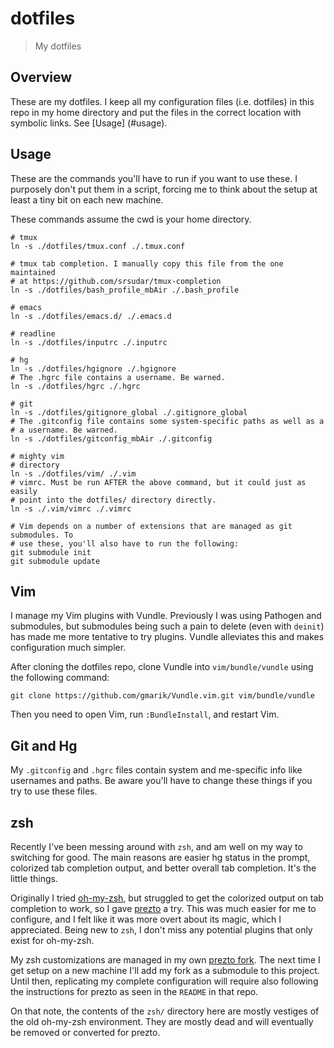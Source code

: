# dotfiles

> My dotfiles


## Overview

These are my dotfiles. I keep all my configuration files (i.e. dotfiles) in
this repo in my home directory and put the files in the correct location with
symbolic links. See [Usage] (#usage).

## Usage

These are the commands you'll have to run if you want to use these. I
purposely don't put them in a script, forcing me to think about the setup at
least a tiny bit on each new machine.

These commands assume the cwd is your home directory.

```shell
# tmux
ln -s ./dotfiles/tmux.conf ./.tmux.conf

# tmux tab completion. I manually copy this file from the one maintained
# at https://github.com/srsudar/tmux-completion
ln -s ./dotfiles/bash_profile_mbAir ./.bash_profile

# emacs
ln -s ./dotfiles/emacs.d/ ./.emacs.d 

# readline
ln -s ./dotfiles/inputrc ./.inputrc

# hg
ln -s ./dotfiles/hgignore ./.hgignore
# The .hgrc file contains a username. Be warned.
ln -s ./dotfiles/hgrc ./.hgrc

# git
ln -s ./dotfiles/gitignore_global ./.gitignore_global
# The .gitconfig file contains some system-specific paths as well as a
# a username. Be warned.
ln -s ./dotfiles/gitconfig_mbAir ./.gitconfig

# mighty vim
# directory
ln -s ./dotfiles/vim/ ./.vim
# vimrc. Must be run AFTER the above command, but it could just as easily
# point into the dotfiles/ directory directly.
ln -s ./.vim/vimrc ./.vimrc

# Vim depends on a number of extensions that are managed as git submodules. To
# use these, you'll also have to run the following:
git submodule init
git submodule update
```


## Vim

I manage my Vim plugins with Vundle. Previously I was using Pathogen and
submodules, but submodules being such a pain to delete (even with `deinit`) has
made me more tentative to try plugins. Vundle alleviates this and makes
configuration much simpler.

After cloning the dotfiles repo, clone Vundle into `vim/bundle/vundle` using
the following command:

```shell
git clone https://github.com/gmarik/Vundle.vim.git vim/bundle/vundle
```

Then you need to open Vim, run `:BundleInstall`, and restart Vim.


## Git and Hg

My `.gitconfig` and `.hgrc` files contain system and me-specific info like
usernames and paths. Be aware you'll have to change these things if you try to
use these files.


## zsh

Recently I've been messing around with `zsh`, and am well on my way to switching
for good. The main reasons are easier hg status in the prompt, colorized tab
completion output, and better overall tab completion. It's the little things.

Originally I tried [oh-my-zsh](https://github.com/robbyrussell/oh-my-zsh),
but struggled to get the colorized output on tab completion to work, so I gave
[prezto](https://github.com/sorin-ionescu/prezto) a try. This was much easier
for me to configure, and I felt like it was more overt about its magic, which
I appreciated. Being new to `zsh`, I don't miss any potential plugins that only
exist for oh-my-zsh.

My zsh customizations are managed in my own
[prezto fork](https://github.com/srsudar/prezto). The next time I get setup on
a new machine I'll add my fork as a submodule to this project. Until then,
replicating my complete configuration will require also following the
instructions for prezto as seen in the `README` in that repo.

On that note, the contents of the `zsh/` directory here are mostly vestiges of
the old oh-my-zsh environment. They are mostly dead and will eventually be
removed or converted for prezto.

